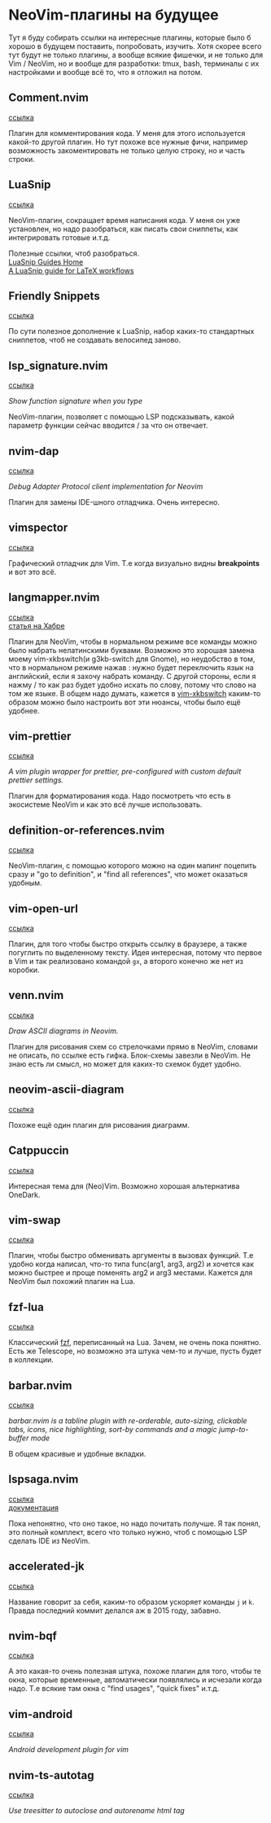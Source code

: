 # NeoVim-плагины на будущее

Тут я буду собирать ссылки на интересные плагины,
которые было б хорошо в будущем поставить, попробовать, изучить.
Хотя скорее всего тут будут не только плагины, а вообще всякие фишечки,
и не только для Vim / NeoVim, но и вообще для разработки: tmux, bash, терминалы
с их настройками и вообще всё то, что я отложил на потом.

## Comment.nvim

[ссылка](https://github.com/numToStr/Comment.nvim)

Плагин для комментирования кода.
У меня для этого используется какой-то другой плагин.
Но тут похоже все нужные фичи, например возможность
закоментировать не только целую строку, но и часть строки.


## LuaSnip

[ссылка](https://github.com/L3MON4D3/LuaSnip)

NeoVim-плагин, сокращает время написания кода.
У меня он уже установлен, но надо разобраться, как писать свои сниппеты,
как интегрировать готовые и.т.д.

Полезные ссылки, чтоб разобраться. <br>
[LuaSnip Guides Home](https://evesdropper.dev/files/luasnip/) <br>
[A LuaSnip guide for LaTeX workflows](https://www.ejmastnak.com/tutorials/vim-latex/luasnip/)


## Friendly Snippets

[ссылка](https://github.com/rafamadriz/friendly-snippets)

По сути полезное дополнение к LuaSnip, набор каких-то
стандартных сниппетов, чтоб не создавать велосипед заново.


## lsp_signature.nvim

[ссылка](https://github.com/ray-x/lsp_signature.nvim)

_Show function signature when you type_

NeoVim-плагин, позволяет с помощью LSP подсказывать,
какой параметр функции сейчас вводится / за что он отвечает.


## nvim-dap

[ссылка](https://github.com/mfussenegger/nvim-dap)

_Debug Adapter Protocol client implementation for Neovim_

Плагин для замены IDE-шного отладчика. Очень интересно.


## vimspector

[ссылка](https://github.com/puremourning/vimspector)

Графический отладчик для Vim. Т.е когда визуально видны __breakpoints__ и вот это всё.


## langmapper.nvim

[ссылка](https://github.com/Wansmer/langmapper.nvim) <br>
[статья на Хабре](https://habr.com/ru/articles/726400)

Плагин для NeoVim, чтобы в нормальном режиме все команды
можно было набрать нелатинскими буквами. Возможно это
хорошая замена моему vim-xkbswitch(и g3kb-switch для Gnome), но
неудобство в том, что в нормальном режиме нажав : нужно
будет переключить язык на английский, если я захочу набрать команду.
С другой стороны, если я нажму / то как раз будет удобно искать по слову,
потому что слово на том же языке. В общем надо думать, кажется в
[vim-xkbswitch](https://github.com/lyokha/vim-xkbswitch) каким-то образом
можно было настроить вот эти нюансы, чтобы было ещё удобнее.


## vim-prettier

[ссылка](https://github.com/prettier/vim-prettier)

_A vim plugin wrapper for prettier, pre-configured with custom default prettier settings._

Плагин для форматирования кода. Надо посмотреть что есть в экосистеме NeoVim
и как это всё лучше использовать.


## definition-or-references.nvim

[ссылка](https://github.com/KostkaBrukowa/definition-or-references.nvim)

NeoVim-плагин, с помощью которого можно на один мапинг поцепить сразу
и "go to definition", и "find all references", что может оказаться удобным.


## vim-open-url

[ссылка](https://github.com/dhruvasagar/vim-open-url)

Плагин, для того чтобы быстро открыть ссылку в браузере,
а также погуглить по выделенному тексту. Идея интересная,
потому что первое в Vim и так реализовано командой `gx`,
а второго конечно же нет из коробки.


## venn.nvim

[ссылка](https://github.com/jbyuki/venn.nvim)

_Draw ASCII diagrams in Neovim._

Плагин для рисования схем со стрелочками прямо в NeoVim,
словами не описать, по ссылке есть гифка. Блок-схемы завезли в NeoVim.
Не знаю есть ли смысл, но может для каких-то схемок будет удобно.


## neovim-ascii-diagram

[ссылка](https://github.com/povilasb/neovim-ascii-diagram)

Похоже ещё один плагин для рисования диаграмм.

## Catppuccin

[ссылка](https://github.com/catppuccin/nvim)

Интересная тема для (Neo)Vim. Возможно хорошая альтернатива OneDark.

## vim-swap

[ссылка](https://github.com/machakann/vim-swap)

Плагин, чтобы быстро обменивать аргументы в вызовах функций.
Т.е удобно когда написал, что-то типа func(arg1, arg3, arg2)
и хочется как можно быстрее и проще поменять arg2 и arg3 местами.
Кажется для NeoVim был похожий плагин на Lua.


## fzf-lua

[ссылка](https://github.com/ibhagwan/fzf-lua)

Классический [fzf](https://github.com/junegunn/fzf.vim), переписанный на Lua.
Зачем, не очень пока понятно. Есть же Telescope,
но возможно эта штука чем-то и лучше, пусть будет в коллекции.


## barbar.nvim

[ссылка](https://github.com/romgrk/barbar.nvim)

_barbar.nvim is a tabline plugin with re-orderable, auto-sizing, clickable tabs, icons, nice highlighting, sort-by commands and a magic jump-to-buffer mode_

В общем красивые и удобные вкладки.


## lspsaga.nvim

[ссылка](https://github.com/nvimdev/lspsaga.nvim) <br>
[документация](https://dev.neovim.pro/lspsaga/)

Пока непонятно, что оно такое, но надо почитать получше.
Я так понял, это полный комплект, всего что только нужно,
чтоб с помощью LSP сделать IDE из NeoVim.


## accelerated-jk

[ссылка](https://github.com/rhysd/accelerated-jk)

Название говорит за себя, каким-то образом ускоряет команды `j` и `k`.
Правда последний коммит делался аж в 2015 году, забавно.


## nvim-bqf

[ссылка](https://github.com/kevinhwang91/nvim-bqf)

А это какая-то очень полезная штука, похоже плагин для того,
чтобы те окна, которые временные, автоматически появлялись и исчезали когда надо.
Т.е всякие там окна с "find usages", "quick fixes" и.т.д.


## vim-android

[ссылка](https://github.com/hsanson/vim-android)

_Android development plugin for vim_


## nvim-ts-autotag

[ссылка](https://github.com/windwp/nvim-ts-autotag)

_Use treesitter to autoclose and autorename html tag_


